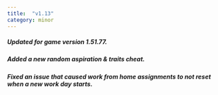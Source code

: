 ```yaml
---
title:  "v1.13"
category: minor
---
```

##### Updated for game version 1.51.77.
##### Added a new random aspiration & traits cheat.
##### Fixed an issue that caused work from home assignments to not reset when a new work day starts.
